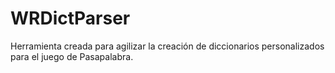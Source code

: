 WRDictParser
============

Herramienta creada para agilizar la creación de diccionarios personalizados para el juego de Pasapalabra.
